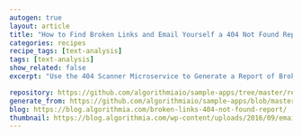 ```yaml
---
autogen: true
layout: article
title: "How to Find Broken Links and Email Yourself a 404 Not Found Report"
categories: recipes
recipe_tags: [text-analysis]
tags: [text-analysis]
show_related: false
excerpt: "Use the 404 Scanner Microservice to Generate a Report of Broken Links"

repository: https://github.com/algorithmiaio/sample-apps/tree/master/recipes/404-Error-Scanner
generate_from: https://github.com/algorithmiaio/sample-apps/blob/master/recipes/404-Error-Scanner/readme.md
blog: https://blog.algorithmia.com/broken-links-404-not-found-report/
thumbnail: https://blog.algorithmia.com/wp-content/uploads/2016/09/email-broken-links-seo.jpg
---
```

